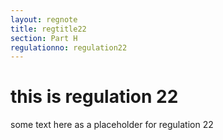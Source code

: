 ```yaml
---
layout: regnote
title: regtitle22
section: Part H
regulationno: regulation22
---
```


# this is regulation 22

some text here as a placeholder for regulation 22